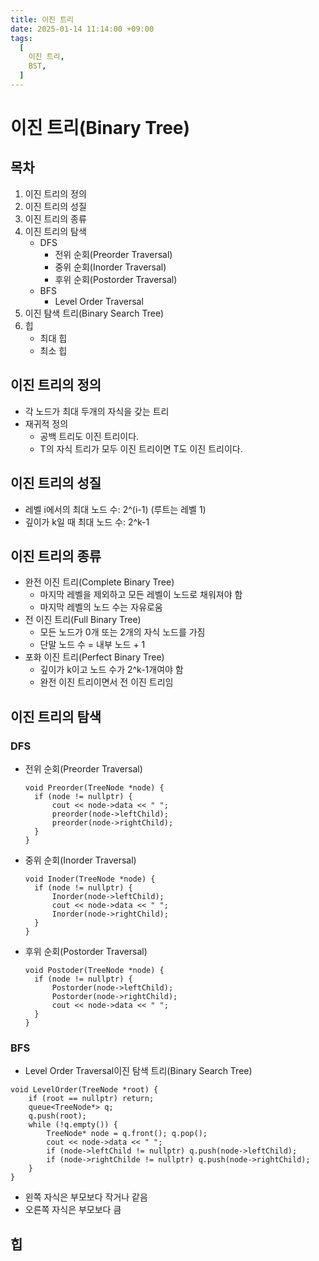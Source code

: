 ```yaml
---
title: 이진 트리
date: 2025-01-14 11:14:00 +09:00
tags:
  [
    이진 트리,
    BST,
  ]
---
```

# 이진 트리(Binary Tree)

## 목차

1.  이진 트리의 정의
2.  이진 트리의 성질
3.  이진 트리의 종류
4.  이진 트리의 탐색
    -   DFS
        -   전위 순회(Preorder Traversal)
        -   중위 순회(Inorder Traversal)
        -   후위 순회(Postorder Traversal)
    -   BFS
        -   Level Order Traversal
5.  이진 탐색 트리(Binary Search Tree)
6.  힙
    -   최대 힙
    -   최소 힙


## 이진 트리의 정의

-   각 노드가 최대 두개의 자식을 갖는 트리
-   재귀적 정의
    -   공백 트리도 이진 트리이다.
    -   T의 자식 트리가 모두 이진 트리이면 T도 이진 트리이다.


## 이진 트리의 성질

-   레벨 i에서의 최대 노드 수: 2^(i-1) (루트는 레벨 1)
-   깊이가 k일 때 최대 노드 수: 2^k-1


## 이진 트리의 종류

-   완전 이진 트리(Complete Binary Tree)
    -   마지막 레벨을 제외하고 모든 레벨이 노드로 채워져야 함
    -   마지막 레벨의 노드 수는 자유로움
-   전 이진 트리(Full Binary Tree)
    -   모든 노드가 0개 또는 2개의 자식 노드를 가짐
    -   단말 노드 수 = 내부 노드 + 1
-   포화 이진 트리(Perfect Binary Tree)
    -   깊이가 k이고 노드 수가 2^k-1개여야 함
    -   완전 이진 트리이면서 전 이진 트리임


## 이진 트리의 탐색

### DFS

-   전위 순회(Preorder Traversal)
    
    ```
    void Preorder(TreeNode *node) { 
      if (node != nullptr) { 
          cout << node->data << " "; 
          preorder(node->leftChild); 
          preorder(node->rightChild); 
      } 
    }
    ```
    
-   중위 순회(Inorder Traversal)
    
    ```
    void Inoder(TreeNode *node) { 
      if (node != nullptr) { 
          Inorder(node->leftChild); 
          cout << node->data << " "; 
          Inorder(node->rightChild); 
      } 
    }
    ```
    
-   후위 순회(Postorder Traversal)
    
    ```
    void Postoder(TreeNode *node) { 
      if (node != nullptr) { 
          Postorder(node->leftChild); 
          Postorder(node->rightChild); 
          cout << node->data << " "; 
      } 
    }
    ```

### BFS

-   Level Order Traversal이진 탐색 트리(Binary Search Tree)
```
void LevelOrder(TreeNode *root) { 
   	if (root == nullptr) return; 
   	queue<TreeNode*> q; 
   	q.push(root); 
   	while (!q.empty()) { 
       	TreeNode* node = q.front(); q.pop(); 
       	cout << node->data << " "; 
       	if (node->leftChild != nullptr) q.push(node->leftChild); 
       	if (node->rightChilde != nullptr) q.push(node->rightChild); 
   	}
}
```

-   왼쪽 자식은 부모보다 작거나 같음
-   오른쪽 자식은 부모보다 큼


## 힙

